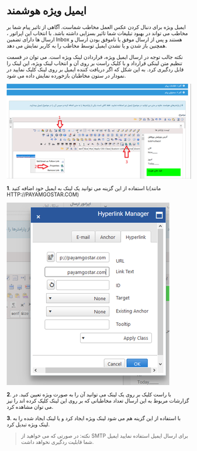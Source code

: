 # ایمیل ویژه هوشمند

ایمیل ویژه برای دنبال کردن عکس العمل مخاطب شماست. آگاهی از تاثیر پیام شما بر مخاطب می تواند در بهبود تبلیغات شما تاثیر بسزایی داشته باشد. با انتخاب این  اپراتور ،  ارسال ها دارای تضمین Inbox  هستند و پس از ارسال موفق یا ناموفق بودن ارسال و همچنین باز شدن و یا نشدن ایمیل توسط مخاطب را به کاربر نمایش می دهد.

نکته جالب توجه در ارسال ایمیل ویژه، قراردادن لینک ویژه است. می توان در قسمت تنظیم متن لینکی قرارداد و با کلیک راست بر روی آن و انتخاب لینک ویژه، این لینک را قابل ردگیری کرد. به این شکل که اگر دریافت کننده ایمیل بر روی لینک کلیک نمایید در نمودار در ستون مخاطبان بازخورده نمایش داده می شود.

![](11.png)

**1**. با استفاده از این گزینه می توانید یک لینک به ایمیل خود اضافه کنید(مانند HTTP://PAYAMGOSTAR.COM)

![](12.png)

**2**. با راست کلیک بر روی یک لینک می توانید آن را به صورت ویژه تعیین کنید. در گزارشات مربوط به این ارسال تعداد مخاطبانی که بر روی این لینک کلیک کرده اند را نیز می توان مشاهده کرد.

**3**. با استفاده از این گزینه هم می شود لینک ویژه ایجاد کرد و یا لینک ایجاد شده را به لینک ویژه تبدیل کرد.

> نکته: در صورتی که می خواهید از SMTP   برای ارسال ایمیل استفاده نمایید ایمیل شما قابلیت ردگیری نخواهد داشت.



